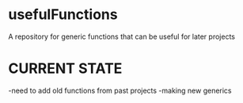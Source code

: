 # usefulFunctions
A repository for generic functions that can be useful for later projects

# CURRENT STATE
  -need to add old functions from past projects 
  -making new generics
